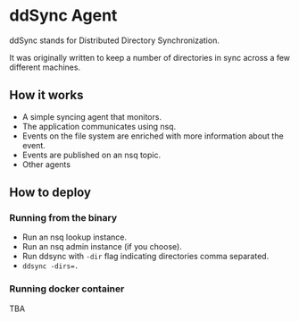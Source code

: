# ddSync Agent

ddSync stands for Distributed Directory Synchronization.

It was originally written to keep a number of directories in sync across a few different machines.

## How it works
 
- A simple syncing agent that monitors.
- The application communicates using nsq.
- Events on the file system are enriched with more information about the event.
- Events are published on an nsq topic.
- Other agents 

## How to deploy

### Running from the binary

- Run an nsq lookup instance.
- Run an nsq admin instance (if you choose).
- Run ddsync with `-dir` flag indicating directories comma separated.
- `ddsync -dirs=.`

### Running docker container

TBA
